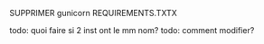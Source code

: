 SUPPRIMER gunicorn REQUIREMENTS.TXTX

todo: quoi faire si 2 inst ont le mm nom?
todo: comment modifier?